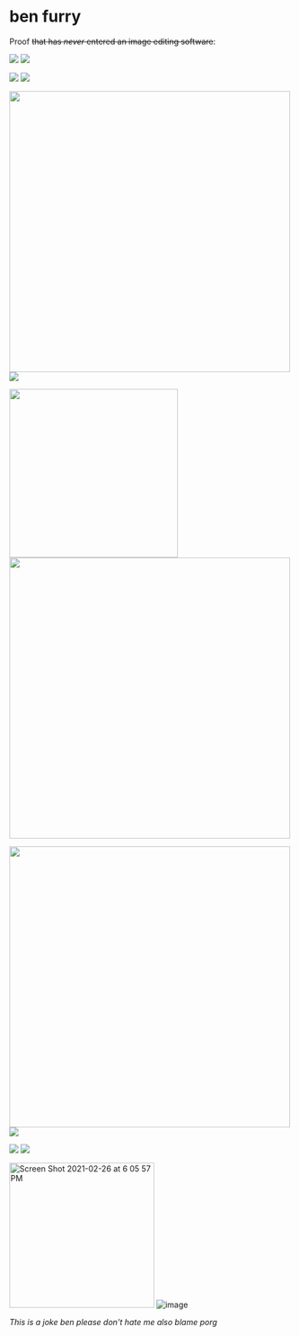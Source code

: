 # ben furry
Proof ~~that has *never* entered an image editing software~~:

![](https://media.discordapp.net/attachments/267735321695748096/767769406788861962/unknown.png) ![](https://cdn.discordapp.com/attachments/781273579115249674/782498065452892180/Screenshot_20201129-004554_Discord.jpg)

![](https://cdn.discordapp.com/attachments/744385826196291704/783115011198943242/Screenshot_20201130-142246_Discord.jpg) ![](https://cdn.discordapp.com/attachments/744385826196291704/783115010851209246/Screenshot_20201130-142307_Discord.jpg)

<img width="500" src="https://cdn.discordapp.com/attachments/267735321695748096/782824432485531678/Screenshot_20201128-014401_Discord.jpg"> ![](https://cdn.discordapp.com/attachments/744385826196291704/783115011483500544/Screenshot_20201128-135621_Discord.jpg)

<img width="300" src="https://cdn.discordapp.com/attachments/267735321695748096/781708165033099264/Screenshot_20201126-202905_Discord.jpg"> <img width="500" src="https://media.discordapp.net/attachments/267735321695748096/781374374959644682/unknown.png">

<img width="500" src="https://cdn.discordapp.com/attachments/728049907025313813/783389651359891507/Screenshot_20201201-113449_Discord.jpg"> ![](https://cdn.discordapp.com/attachments/267735321695748096/784132002785001483/Screenshot_20201123-121031_Discord.jpg)
 
![](https://cdn.discordapp.com/attachments/728067827898122253/810336104670298122/Screen_Shot_2021-02-13_at_9.25.14_PM.png) ![](https://cdn.discordapp.com/attachments/267735321695748096/806248690800656434/unknown.png)

<img width="258" alt="Screen Shot 2021-02-26 at 6 05 57 PM" src="https://user-images.githubusercontent.com/43557963/109364695-59ded700-785d-11eb-80d2-d814eacdee8a.png"> ![image](https://user-images.githubusercontent.com/43557963/109364833-ab876180-785d-11eb-9ce9-58d7951501fa.png)


*This is a joke ben please don't hate me also blame porg*
